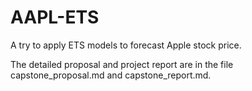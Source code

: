 # AAPL-ETS
A try to apply ETS models to forecast Apple stock price.

The detailed proposal and project report are in the file capstone_proposal.md and capstone_report.md.
